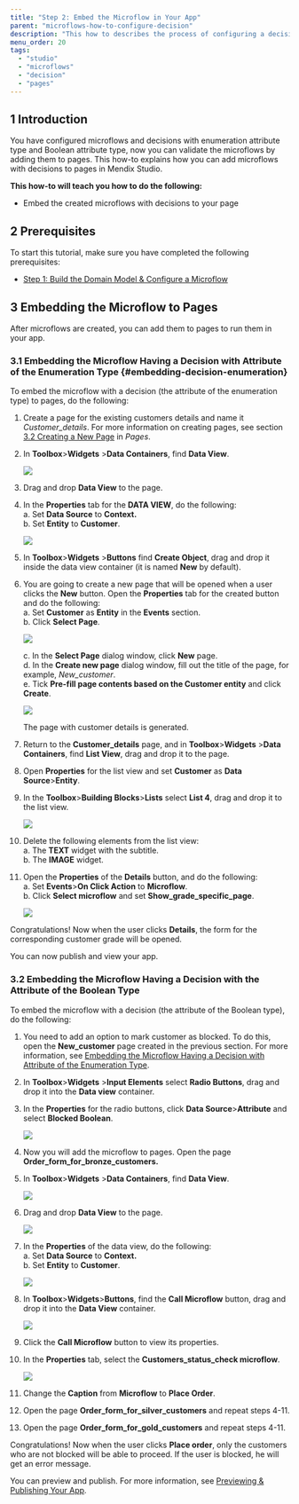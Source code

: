 ```yaml
---
title: "Step 2: Embed the Microflow in Your App"
parent: "microflows-how-to-configure-decision"
description: "This how to describes the process of configuring a decision in in Mendix Studio."
menu_order: 20
tags:
  - "studio"
  - "microflows"
  - "decision"
  - "pages"
---
```


## 1 Introduction

You have configured microflows and decisions with enumeration attribute type and Boolean attribute type, now you can validate the microflows by adding them to pages. This how-to explains how you can add microflows with decisions to pages in Mendix Studio.

**This how-to will teach you how to do the following:**

* Embed the created microflows with decisions to your page

## 2 Prerequisites

To start this tutorial, make sure you have completed the following prerequisites:

* [Step 1: Build the Domain Model & Configure a Microflow](microflows-how-to-configure-decision-p1)

## 3 Embedding the Microflow to Pages

After microflows are created, you can add them to pages to run them in your app.

### 3.1 Embedding the Microflow Having a Decision with Attribute of the Enumeration Type {#embedding-decision-enumeration}

To embed the microflow with a decision (the attribute of the enumeration type) to pages, do the following:

1. Create a page for the existing customers details and name it *Customer_details*. For more information on creating pages, see section [3.2 Creating a New Page](page-editor) in *Pages*.
2.  In **Toolbox**>**Widgets** >**Data Containers**, find **Data View**.

    ![](attachments/microflows-how-to-configure-decision/data-view.png)

3. Drag and drop **Data View** to the page.
4.  In the **Properties** tab for the **DATA VIEW**, do the following:<br/> a. Set **Data Source** to **Context.**<br/> b. Set **Entity** to **Customer**.

    ![](attachments/microflows-how-to-configure-decision/data-view-properties.png)

5. In **Toolbox**>**Widgets** >**Buttons** find **Create Object**, drag and drop it inside the data view container (it is named **New** by default).
6.  You are going to create a new page that will be opened when a user clicks the **New** button. Open the **Properties** tab for the created button and do the following:<br/> a. Set **Customer** as **Entity** in the **Events** section.<br/> b. Click **Select Page**.<br/>

    ![](attachments/microflows-how-to-configure-decision/create-button-properties.png) <br/>

    c. In the **Select Page** dialog window, click **New** page.<br/> d. In the **Create new page** dialog window, fill out the title of the page, for example, *New_customer*. <br/> e. Tick **Pre-fill page contents based on the Customer entity** and click **Create**.

    ![](attachments/microflows-how-to-configure-decision/pre-fill-contents.png)

    The page with customer details is generated.
7. Return to the **Customer_details** page, and in **Toolbox**>**Widgets** >**Data Containers**, find **List View**, drag and drop it to the page.
8. Open **Properties** for the list view and set **Customer** as **Data Source**>**Entity**.
9.  In the **Toolbox**>**Building Blocks**>**Lists** select **List 4**, drag and drop it to the list view.

    ![](attachments/microflows-how-to-configure-decision/list-view-list4.png)

10. Delete the following elements from the list view:<br/> a. The **TEXT** widget with the subtitle. <br/> b. The **IMAGE** widget.<br/>
11. Open the **Properties** of the **Details** button, and do the following:<br/> a. Set **Events**>**On Click Action** to **Microflow**.<br/> b. Click **Select microflow** and set **Show_grade_specific_page**.

    ![](attachments/microflows-how-to-configure-decision/details-button-microflow.png)

Congratulations! Now when the user clicks **Details**, the form for the corresponding customer grade will be opened.

You can now publish and view your app.

### 3.2 Embedding the Microflow Having a Decision with the Attribute of the Boolean Type

To embed the microflow with a decision (the attribute of the Boolean type), do the following:

1. You need to add an option to mark customer as blocked. To do this, open the **New_customer** page created in the previous section. For more information, see [Embedding the Microflow Having a Decision with Attribute of the Enumeration Type](#embedding-decision-enumeration).
2. In **Toolbox**>**Widgets** >**Input Elements** select **Radio Buttons**, drag and drop it into the **Data view** container.
3.  In the **Properties** for the radio buttons, click **Data Source**>**Attribute** and select **Blocked Boolean**.

    ![](attachments/microflows-how-to-configure-decision/new-customer-page-blocked-attribute.png)

4. Now you will add the microflow to pages. Open the page **Order_form_for_bronze_customers.**
5.  In **Toolbox**>**Widgets** >**Data Containers**, find **Data View**.

    ![](attachments/microflows-how-to-configure-decision/data-view.png)

6.  Drag and drop **Data View** to the page.

    ![](attachments/microflows-how-to-configure-decision/data-view-select-data-view-source.png)

7.  In the **Properties** of the data view, do the following:<br/> a. Set **Data Source** to **Context.**<br/> b. Set **Entity** to **Customer**.

    ![](attachments/microflows-how-to-configure-decision/data-view-properties.png)

8.  In **Toolbox**>**Widgets**>**Buttons**, find the **Call Microflow** button, drag and drop it into the **Data View** container.

    ![](attachments/microflows-how-to-configure-decision/call-microflow-button-in-data-view.png)

9. Click the **Call Microflow** button to view its properties.
10. In the **Properties** tab, select the **Customers_status_check microflow**.

    ![](attachments/microflows-how-to-configure-decision/call-microflow-button-selected-microflow.png)

11. Change the **Caption** from **Microflow** to **Place Order**.
12. Open the page **Order_form_for_silver_customers** and repeat steps 4-11.
13. Open the page **Order_form_for_gold_customers** and repeat steps 4-11.

Congratulations! Now when the user clicks **Place order**, only the customers who are not blocked will be able to proceed. If the user is blocked, he will get an error message.

You can preview and publish. For more information, see [Previewing & Publishing Your App](publishing-app).
